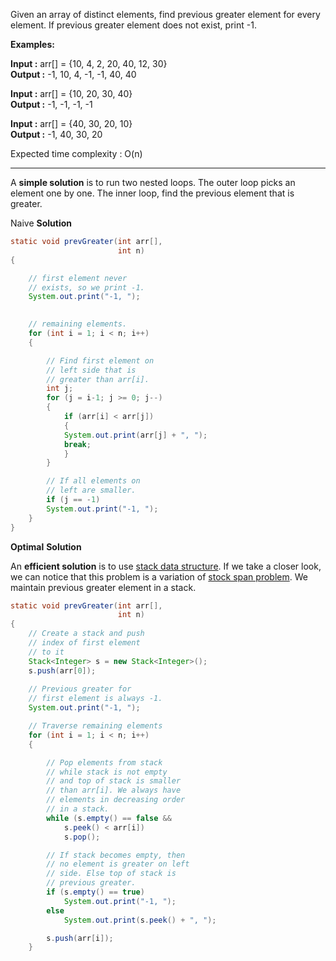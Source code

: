 
Given an array of distinct elements, find previous greater element for every element. If previous greater element does not exist, print -1.

****Examples:**** 

****Input :**** arr[] = {10, 4, 2, 20, 40, 12, 30}  
****Output :****         -1, 10, 4, -1, -1, 40, 40  
  
****Input :**** arr[] = {10, 20, 30, 40}  
****Output :****        -1, -1, -1, -1  
  
****Input :**** arr[] = {40, 30, 20, 10}  
****Output :****        -1, 40, 30, 20

Expected time complexity : O(n)

-------------------------------------------------------------------------------------------------
A ****simple solution**** is to run two nested loops. The outer loop picks an element one by one. The inner loop, find the previous element that is greater.

Naive **Solution**
```java
static void prevGreater(int arr[], 
                        int n)
{ 

    // first element never
    // exists, so we print -1.
    System.out.print("-1, ");

 
    // remaining elements.
    for (int i = 1; i < n; i++)
    {

        // Find first element on 
        // left side that is 
        // greater than arr[i].
        int j;
        for (j = i-1; j >= 0; j--) 
        {
            if (arr[i] < arr[j]) 
            {
            System.out.print(arr[j] + ", ");
            break;
            }             
        }

        // If all elements on 
        // left are smaller.
        if (j == -1)
        System.out.print("-1, ");
    }
}
```

**Optimal** **Solution**

An ****efficient solution**** is to use [stack data structure](https://www.geeksforgeeks.org/stack-data-structure/). If we take a closer look, we can notice that this problem is a variation of [stock span problem](https://www.geeksforgeeks.org/the-stock-span-problem/). We maintain previous greater element in a stack.

```java
static void prevGreater(int arr[], 
                        int n)
{
    // Create a stack and push 
    // index of first element 
    // to it
    Stack<Integer> s = new Stack<Integer>();
    s.push(arr[0]);
    
    // Previous greater for 
    // first element is always -1.
    System.out.print("-1, ");

    // Traverse remaining elements
    for (int i = 1; i < n; i++) 
    {

        // Pop elements from stack 
        // while stack is not empty 
        // and top of stack is smaller 
        // than arr[i]. We always have 
        // elements in decreasing order 
        // in a stack.
        while (s.empty() == false && 
            s.peek() < arr[i])
            s.pop();

        // If stack becomes empty, then 
        // no element is greater on left 
        // side. Else top of stack is 
        // previous greater.
        if (s.empty() == true) 
            System.out.print("-1, ");
        else
            System.out.print(s.peek() + ", ");

        s.push(arr[i]);
    }
```